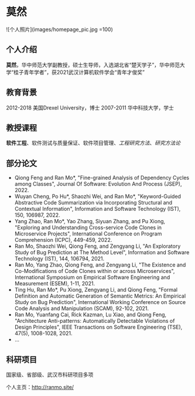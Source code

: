 # 莫然
![个人照片](images/homepage_pic.jpg =100)
## 个人介绍

**莫然**，华中师范大学副教授，硕士生导师，入选湖北省“楚天学子”，华中师范大学“桂子青年学者”，获2021武汉计算机软件学会“青年才俊奖”

## 教育背景
2012-2018 美国Drexel University，博士
2007-2011 华中科技大学，学士

## 教授课程
__软件工程__、软件测试与质量保证、软件项目管理、*工程研究方法*、_研究方法论_

## 部分论文
* Qiong Feng and Ran Mo*, "Fine-grained Analysis of Dependency Cycles among Classes", Journal Of Software: Evolution And Process (JSEP), 2022.
* Wuyan Cheng, Po Hu*, Shaozhi Wei, and Ran Mo*, "Keyword-Guided Abstractive Code Summarization via Incorporating Structural and Contextual Information", Information and Software Technology (IST), 150, 106987, 2022.
* Yang Zhao, Ran Mo*, Yao Zhang, Siyuan Zhang, and Pu Xiong, "Exploring and Understanding Cross-service Code Clones in Microservice Projects", International Conference on Program Comprehension (ICPC), 449-459, 2022.
* Ran Mo, Shaozhi Wei, Qiong Feng, and Zengyang Li, "An Exploratory Study of Bug Prediction at The Method Level", Information and Software Technology (IST), 144, 106794, 2021.
* Ran Mo, Yang Zhao, Qiong Feng, and Zengyang Li, "The Existence and Co-Modifications of Code Clones within or across Microservices", International Symposium on Empirical Software Engineering and Measurement (ESEM), 1-11, 2021.
* Ting Hu, Ran Mo*, Pu Xiong, Zengyang Li, and Qiong Feng, "Formal Definition and Automatic Generation of Semantic Metrics: An Empirical Study on Bug Prediction", International Working Conference on Source Code Analysis and Manipulation (SCAM), 92-102, 2021.
* Ran Mo, Yuanfang Cai, Rick Kazman, Lu Xiao, and Qiong Feng, "Architecture Anti-patterns: Automatically Detectable Violations of Design Principles", IEEE Transactions on Software Engineering (TSE), 47(5), 1008-1028, 2021.
* ...

## 科研项目
国家级、省部级、武汉市科研项目多项

个人主页：<http://ranmo.site/>
